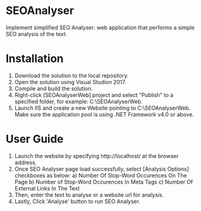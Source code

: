 # SEOAnalyser
Implement simplified SEO Analyser: web application that performs a simple SEO analysis of the text.

# Installation
1. Download the solution to the local repository.
2. Open the solution using Visual Studion 2017.
3. Compile and build the solution.
4. Right-click [SEOAnalyserWeb] project and select "Publish" to a specified folder, for example: C:\SEOAnalyserWeb.
5. Launch IIS and create a new Website pointing to C:\SEOAnalyserWeb.  Make sure the application pool is using .NET Framework v4.0 or above.

# User Guide
1. Launch the website by specifying http://localhost/ at the browser address.
2. Once SEO Analyser page load successfully, select [Analysis Options] checkboxes as below:
   a) Number Of Stop-Word Occurences On The Page
   b) Number of Stop-Word Occurences In Meta Tags
   c) Number Of External Links In The Text
3. Then, enter the text to analyse or a website url for analysis.
4. Lastly, Click 'Analyse' button to run SEO Analyser.
